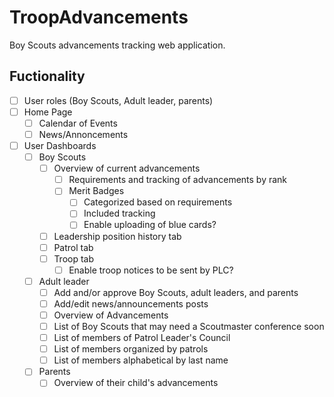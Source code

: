 # TroopAdvancements
Boy Scouts advancements tracking web application.

## Fuctionality
-[ ] User roles (Boy Scouts, Adult leader, parents)
-[ ] Home Page
    -[ ] Calendar of Events
    -[ ] News/Annoncements
-[ ] User Dashboards
    -[ ] Boy Scouts
        -[ ] Overview of current advancements
            -[ ] Requirements and tracking of advancements by rank
            -[ ] Merit Badges
                -[ ] Categorized based on requirements
                -[ ] Included tracking
                -[ ] Enable uploading of blue cards?

        -[ ] Leadership position history tab
        -[ ] Patrol tab
        -[ ] Troop tab
            -[ ] Enable troop notices to be sent by PLC?
    -[ ] Adult leader
        -[ ] Add and/or approve Boy Scouts, adult leaders, and parents
        -[ ] Add/edit news/announcements posts
        -[ ] Overview of Advancements
        -[ ] List of Boy Scouts that may need a Scoutmaster conference soon
        -[ ] List of members of Patrol Leader's Council
        -[ ] List of members organized by patrols
        -[ ] List of members alphabetical by last name
    -[ ] Parents 
        -[ ] Overview of their child's advancements